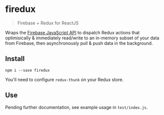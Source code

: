 # firedux
> Firebase + Redux for ReactJS

Wraps the [Firebase JavaScript API](https://www.firebase.com/docs/web/api/)
to dispatch Redux actions
that optimisically & immediately read/write to an in-memory
subset of your data from Firebase,
then asynchronously pull & push data in the background.

## Install

```
npm i --save firedux
```

You'll need to configure `redux-thunk` on your Redux store. 

## Use

Pending further documentation, see example usage in `test/index.js`.




